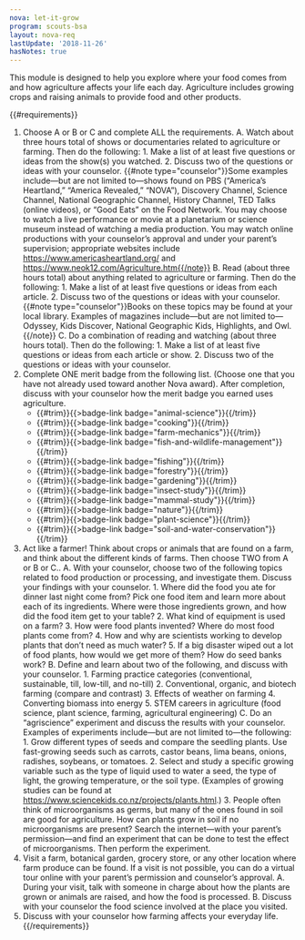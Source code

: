 ```yaml
---
nova: let-it-grow
program: scouts-bsa
layout: nova-req
lastUpdate: '2018-11-26'
hasNotes: true
---
```


This module is designed to help you explore where your food comes from and how agriculture affects your life each day. Agriculture includes growing crops and raising animals to provide food and other products.

{{#requirements}}
1. Choose A or B or C and complete ALL the requirements.
    A. Watch about three hours total of shows or documentaries related to agriculture or farming. Then do the following:
        1. Make a list of at least five questions or ideas from the show(s) you watched.
        2. Discuss two of the questions or ideas with your counselor.
        {{#note type="counselor"}}Some examples include—but are not limited to—shows found on PBS (“America’s Heartland,” “America Revealed,” “NOVA”), Discovery Channel, Science Channel, National Geographic Channel, History Channel, TED Talks (online videos), or “Good Eats” on the Food Network. You may choose to watch a live performance or movie at a planetarium or science museum instead of watching a media production. You may watch online productions with your counselor’s approval and under your parent’s supervision; appropriate websites include https://www.americasheartland.org/ and https://www.neok12.com/Agriculture.htm{{/note}}
    B. Read (about three hours total) about anything related to agriculture or farming. Then do the following:
        1. Make a list of at least five questions or ideas from each article.
        2. Discuss two of the questions or ideas with your counselor.
        {{#note type="counselor"}}Books on these topics may be found at your local library. Examples of magazines include—but are not limited to—Odyssey, Kids Discover, National Geographic Kids, Highlights, and Owl.{{/note}}
    C. Do a combination of reading and watching (about three hours total). Then do the following:
        1. Make a list of at least five questions or ideas from each article or show.
        2. Discuss two of the questions or ideas with your counselor.
2. Complete ONE merit badge from the following list. (Choose one that you have not already used toward another Nova award). After completion, discuss with your counselor how the merit badge you earned uses agriculture.
    * {{#trim}}{{>badge-link badge="animal-science"}}{{/trim}}
    * {{#trim}}{{>badge-link badge="cooking"}}{{/trim}}
    * {{#trim}}{{>badge-link badge="farm-mechanics"}}{{/trim}}
    * {{#trim}}{{>badge-link badge="fish-and-wildlife-management"}}{{/trim}}
    * {{#trim}}{{>badge-link badge="fishing"}}{{/trim}}
    * {{#trim}}{{>badge-link badge="forestry"}}{{/trim}}
    * {{#trim}}{{>badge-link badge="gardening"}}{{/trim}}
    * {{#trim}}{{>badge-link badge="insect-study"}}{{/trim}}
    * {{#trim}}{{>badge-link badge="mammal-study"}}{{/trim}}
    * {{#trim}}{{>badge-link badge="nature"}}{{/trim}}
    * {{#trim}}{{>badge-link badge="plant-science"}}{{/trim}}
    * {{#trim}}{{>badge-link badge="soil-and-water-conservation"}}{{/trim}}
3. Act like a farmer! Think about crops or animals that are found on a farm, and think about the different kinds of farms. Then choose TWO from A or B or C..
    A. With your counselor, choose two of the following topics related to food production or processing, and investigate them. Discuss your findings with your counselor.
        1. Where did the food you ate for dinner last night come from? Pick one food item and learn more about each of its ingredients. Where were those ingredients grown, and how did the food item get to your table?
        2. What kind of equipment is used on a farm?
        3. How were food plants invented? Where do most food plants come from?
        4. How and why are scientists working to develop plants that don’t need as much water?
        5. If a big disaster wiped out a lot of food plants, how would we get more of them? How do seed banks work?
    B. Define and learn about two of the following, and discuss with your counselor.
        1. Farming practice categories (conventional, sustainable, till, low-till, and no-till)
        2. Conventional, organic, and biotech farming (compare and contrast)
        3. Effects of weather on farming
        4. Converting biomass into energy
        5. STEM careers in agriculture (food science, plant science, farming, agricultural engineering)
    C. Do an “agriscience” experiment and discuss the results with your counselor. Examples of experiments include—but are not limited to—the following:
        1. Grow different types of seeds and compare the seedling plants. Use fast-growing seeds such as carrots, castor beans, lima beans, onions, radishes, soybeans, or tomatoes.
        2. Select and study a specific growing variable such as the type of liquid used to water a seed, the type of light, the growing temperature, or the soil type.  (Examples of growing studies can be found at https://www.sciencekids.co.nz/projects/plants.html.)
        3. People often think of microorganisms as germs, but many of the ones found in soil are good for agriculture. How can plants grow in soil if no microorganisms are present? Search the internet—with your parent’s permission—and find an experiment that can be done to test the effect of microorganisms. Then perform the experiment.
4. Visit a farm, botanical garden, grocery store, or any other location where farm produce can be found. If a visit is not possible, you can do a virtual tour online with your parent’s permission and counselor’s approval.
    A. During your visit, talk with someone in charge about how the plants are grown or animals are raised, and how the food is processed.
    B. Discuss with your counselor the food science involved at the place you visited.
5. Discuss with your counselor how farming affects your everyday life.
{{/requirements}}
